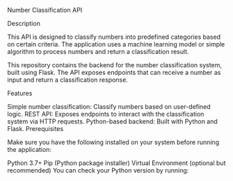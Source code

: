 Number Classification API

Description

This API is designed to classify numbers into predefined categories based on certain criteria. The application uses a machine learning model or simple algorithm to process numbers and return a classification result.

This repository contains the backend for the number classification system, built using Flask. The API exposes endpoints that can receive a number as input and return a classification response.

Features

Simple number classification: Classify numbers based on user-defined logic.
REST API: Exposes endpoints to interact with the classification system via HTTP requests.
Python-based backend: Built with Python and Flask.
Prerequisites

Make sure you have the following installed on your system before running the application:

Python 3.7+
Pip (Python package installer)
Virtual Environment (optional but recommended)
You can check your Python version by running:
